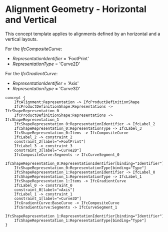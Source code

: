 Alignment Geometry - Horizontal and Vertical
============================================

This concept template applies to alignments defined by an horizontal and a vertical layouts.

For the _IfcCompositeCurve_:
* _RepresentationIdentifier_ = 'FootPrint'
* _RepresentationType_ = 'Curve2D'

For the _IfcGradientCurve_:
* _RepresentationIdentifier_ = 'Axis'
* _RepresentationType_ = 'Curve3D'

```
concept {
    IfcAlignment:Representation -> IfcProductDefinitionShape
    IfcProductDefinitionShape:Representations -> IfcShapeRepresentation_0
    IfcProductDefinitionShape:Representations -> IfcShapeRepresentation_1
    IfcShapeRepresentation_0:RepresentationIdentifier -> IfcLabel_2
    IfcShapeRepresentation_0:RepresentationType -> IfcLabel_3
    IfcShapeRepresentation_0:Items -> IfcCompositeCurve
    IfcLabel_2 -> constraint_2
    constraint_2[label="=FootPrint"]
    IfcLabel_3 -> constraint_3
    constraint_3[label="=Curve2D"]
    IfcCompositeCurve:Segments -> IfcCurveSegment_0
    IfcShapeRepresentation_0:RepresentationIdentifier[binding="Identifier"]
    IfcShapeRepresentation_0:RepresentationType[binding="Type"]
    IfcShapeRepresentation_1:RepresentationIdentifier -> IfcLabel_0
    IfcShapeRepresentation_1:RepresentationType -> IfcLabel_1
    IfcShapeRepresentation_1:Items -> IfcGradientCurve
    IfcLabel_0 -> constraint_0
    constraint_0[label="=Axis"]
    IfcLabel_1 -> constraint_1
    constraint_1[label="=Curve3D"]
    IfcGradientCurve:BaseCurve -> IfcCompositeCurve
    IfcGradientCurve:Segments -> IfcCurveSegment_1
    IfcShapeRepresentation_1:RepresentationIdentifier[binding="Identifier"]
    IfcShapeRepresentation_1:RepresentationType[binding="Type"]
}
```